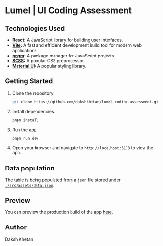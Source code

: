 # Lumel | UI Coding Assessment

## Technologies Used

-   **[React](https://react.dev):** A JavaScript library for building user interfaces.
-   **[Vite](https://vitejs.dev):** A fast and efficient development build tool for modern web applications.
-   **[pnpm](https://pnpm.io):** A package manager for JavaScript projects.
-   **[SCSS](https://sass-lang.com):** A popular CSS preprocessor.
-   **[Material UI](https://mui.com):** A popular styling library.

## Getting Started

1. Clone the repository.

    ```bash
    git clone https://github.com/dakshkhetan/lumel-coding-assessment.git
    ```

2. Install dependencies.

    ```bash
    pnpm install
    ```

3. Run the app.

    ```bash
    pnpm run dev
    ```

4. Open your browser and navigate to `http://localhost:5173` to view the app.

## Data population

The table is being populated from a `json` file stored under [`./src/assets/data.json`](https://github.com/dakshkhetan/lumel-coding-assessment/blob/master/src/assets/data.json).

## Preview

You can preview the production build of the app [here](https://lumel.vercel.app/).

## Author

Daksh Khetan
